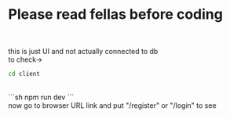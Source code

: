 <h1>Please read fellas before coding</h1><br>
<p>
this is just UI and not actually connected to db<br>
to check-><br>

```sh
cd client
```
<br>
```sh
npm run dev
```
<br>
now go to browser URL link and put "/register" or "/login" to see
</p>
